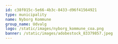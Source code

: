 ```yaml
---
id: c38f015c-5e66-4b3c-8433-d96f41564921
type: municipality
name: Nyborg Kommune
group_name: Udvalg
logo: /static/images/nyborg_kommune_coa.png
banner: /static/images/adobestock_83379857.jpeg
---
```

